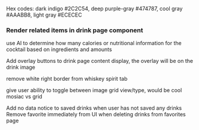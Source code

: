 Hex codes: dark indigo #2C2C54, deep purple-gray #474787, cool gray #AAABB8, light gray #ECECEC

### Render related items in drink page component

use AI to determine how many calories or nutritional information for
the cocktail based on ingredients and amounts

Add overlay buttons to drink page content display, the overlay
will be on the drink image

remove white right border from whiskey spirit tab

give user ability to toggle between image grid view/type, would be cool
mosiac vs grid

Add no data notice to saved drinks when user has not saved any drinks
Remove favorite immediately from UI when deleting drinks from favorites page